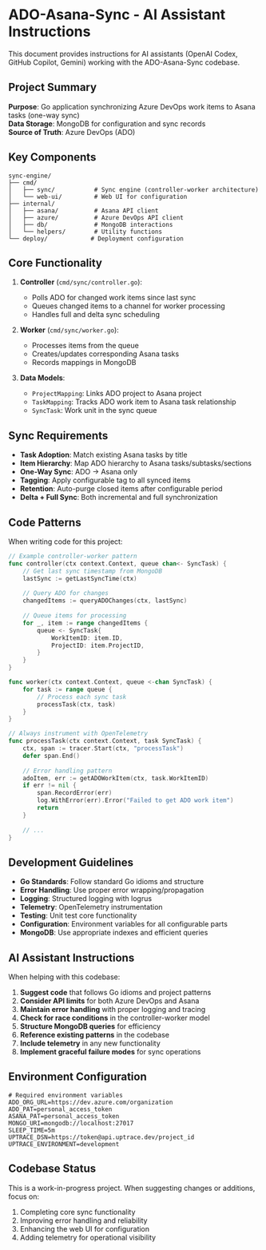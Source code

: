 # ADO-Asana-Sync - AI Assistant Instructions

This document provides instructions for AI assistants (OpenAI Codex, GitHub Copilot, Gemini) working with the ADO-Asana-Sync codebase.

## Project Summary

**Purpose**: Go application synchronizing Azure DevOps work items to Asana tasks (one-way sync)  
**Data Storage**: MongoDB for configuration and sync records  
**Source of Truth**: Azure DevOps (ADO)

## Key Components

```
sync-engine/
├── cmd/
│   ├── sync/           # Sync engine (controller-worker architecture)
│   └── web-ui/         # Web UI for configuration
├── internal/
│   ├── asana/          # Asana API client
│   ├── azure/          # Azure DevOps API client  
│   ├── db/             # MongoDB interactions
│   └── helpers/        # Utility functions
└── deploy/            # Deployment configuration
```

## Core Functionality

1. **Controller** (`cmd/sync/controller.go`):
   - Polls ADO for changed work items since last sync
   - Queues changed items to a channel for worker processing
   - Handles full and delta sync scheduling

2. **Worker** (`cmd/sync/worker.go`):
   - Processes items from the queue
   - Creates/updates corresponding Asana tasks
   - Records mappings in MongoDB

3. **Data Models**:
   - `ProjectMapping`: Links ADO project to Asana project
   - `TaskMapping`: Tracks ADO work item to Asana task relationship
   - `SyncTask`: Work unit in the sync queue

## Sync Requirements

- **Task Adoption**: Match existing Asana tasks by title
- **Item Hierarchy**: Map ADO hierarchy to Asana tasks/subtasks/sections
- **One-Way Sync**: ADO → Asana only
- **Tagging**: Apply configurable tag to all synced items
- **Retention**: Auto-purge closed items after configurable period
- **Delta + Full Sync**: Both incremental and full synchronization

## Code Patterns

When writing code for this project:

```go
// Example controller-worker pattern
func controller(ctx context.Context, queue chan<- SyncTask) {
    // Get last sync timestamp from MongoDB
    lastSync := getLastSyncTime(ctx)
    
    // Query ADO for changes
    changedItems := queryADOChanges(ctx, lastSync)
    
    // Queue items for processing
    for _, item := range changedItems {
        queue <- SyncTask{
            WorkItemID: item.ID,
            ProjectID: item.ProjectID,
        }
    }
}

func worker(ctx context.Context, queue <-chan SyncTask) {
    for task := range queue {
        // Process each sync task
        processTask(ctx, task)
    }
}

// Always instrument with OpenTelemetry
func processTask(ctx context.Context, task SyncTask) {
    ctx, span := tracer.Start(ctx, "processTask")
    defer span.End()
    
    // Error handling pattern
    adoItem, err := getADOWorkItem(ctx, task.WorkItemID)
    if err != nil {
        span.RecordError(err)
        log.WithError(err).Error("Failed to get ADO work item")
        return
    }
    
    // ...
}
```

## Development Guidelines

- **Go Standards**: Follow standard Go idioms and structure
- **Error Handling**: Use proper error wrapping/propagation
- **Logging**: Structured logging with logrus
- **Telemetry**: OpenTelemetry instrumentation
- **Testing**: Unit test core functionality
- **Configuration**: Environment variables for all configurable parts
- **MongoDB**: Use appropriate indexes and efficient queries

## AI Assistant Instructions

When helping with this codebase:

1. **Suggest code** that follows Go idioms and project patterns
2. **Consider API limits** for both Azure DevOps and Asana
3. **Maintain error handling** with proper logging and tracing
4. **Check for race conditions** in the controller-worker model
5. **Structure MongoDB queries** for efficiency
6. **Reference existing patterns** in the codebase
7. **Include telemetry** in any new functionality
8. **Implement graceful failure modes** for sync operations

## Environment Configuration

```
# Required environment variables
ADO_ORG_URL=https://dev.azure.com/organization
ADO_PAT=personal_access_token
ASANA_PAT=personal_access_token
MONGO_URI=mongodb://localhost:27017
SLEEP_TIME=5m
UPTRACE_DSN=https://token@api.uptrace.dev/project_id
UPTRACE_ENVIRONMENT=development
```

## Codebase Status

This is a work-in-progress project. When suggesting changes or additions, focus on:
1. Completing core sync functionality
2. Improving error handling and reliability
3. Enhancing the web UI for configuration
4. Adding telemetry for operational visibility
